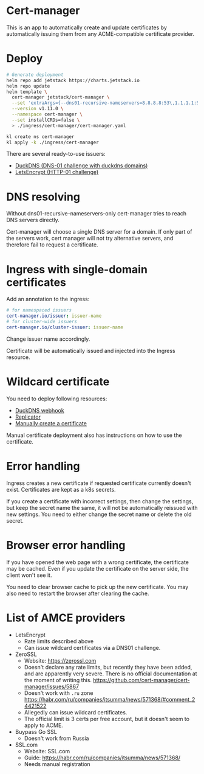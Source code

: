 
# Cert-manager

This is an app to automatically create and update certificates
by automatically issuing them from any ACME-compatible certificate provider.

# Deploy

```bash
# Generate deployment
helm repo add jetstack https://charts.jetstack.io
helm repo update
helm template \
  cert-manager jetstack/cert-manager \
  --set 'extraArgs={--dns01-recursive-nameservers=8.8.8.8:53\,1.1.1.1:53,--dns01-recursive-nameservers-only}' \
  --version v1.11.0 \
  --namespace cert-manager \
  --set installCRDs=false \
  > ./ingress/cert-manager/cert-manager.yaml

kl create ns cert-manager
kl apply -k ./ingress/cert-manager
```

There are several ready-to-use issuers:
- [DuckDNS (DNS-01 challenge with duckdns domains)](./duckdns/)
- [LetsEncrypt (HTTP-01 challenge)](./letsencrypt/)

# DNS resolving

Without dns01-recursive-nameservers-only cert-manager
tries to reach DNS servers directly.

Cert-manager will choose a single DNS server for a domain.
If only part of the servers work, cert manager will not try alternative servers,
and therefore fail to request a certificate.

# Ingress with single-domain certificates

Add an annotation to the ingress:
```yaml
# for namespaced issuers
cert-manager.io/issuer: issuer-name
# for cluster-wide issuers
cert-manager.io/cluster-issuer: issuer-name
```

Change issuer name accordingly.

Certificate will be automatically issued and injected into the Ingress resource.

# Wildcard certificate

You need to deploy following resources:
- [DuckDNS webhook](./duckdns/)
- [Replicator](../replicator/)
- [Manually create a certificate](../manual-certificates/)

Manual certificate deployment also has instructions on how to use the certificate.

# Error handling

Ingress creates a new certificate if requested certificate currently doesn't exist.
Certificates are kept as a k8s secrets.

If you create a certificate with incorrect settings,
then change the settings, but keep the secret name the same,
it will not be automatically reissued with new settings.
You need to either change the secret name or delete the old secret.

# Browser error handling

If you have opened the web page with a wrong certificate, the certificate may be cached.
Even if you update the certificate on the server side, the client won't see it.

You need to clear browser cache to pick up the new certificate.
You may also need to restart the browser after clearing the cache.

# List of AMCE providers

* LetsEncrypt
  * Rate limits described above
  * Can issue wildcard certificates via a DNS01 challenge.
* ZeroSSL
  * Website: https://zerossl.com
  * Doesn't declare any rate limits,
    but recently they have been added, and are apparently very severe.
    There is no official documentation at the moment of writing this.
    https://github.com/cert-manager/cert-manager/issues/5867
  * Doesn't work with `.ru` zone
    https://habr.com/ru/companies/itsumma/news/571368/#comment_24421522
  * Allegedly can issue wildcard certificates.
  * The official limit is 3 certs per free account, but it doesn't seem to apply to ACME.
* Buypass Go SSL
  * Doesn't work from Russia
* SSL.com
  * Website: SSL.com
  * Guide: https://habr.com/ru/companies/itsumma/news/571368/
  * Needs manual registration
